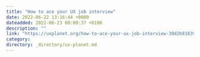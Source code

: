 ```yaml
---
title: "How to ace your UX job interview"
date: 2022-06-22 13:16:44 +0000
dateadded: 2022-06-23 00:00:37 +0100
description: ""
link: "https://uxplanet.org/how-to-ace-your-ux-job-interview-30d2b81839d9?source=rss----819cc2aaeee0---4"
category:
directory: _directory/ux-planet.md
---
```

